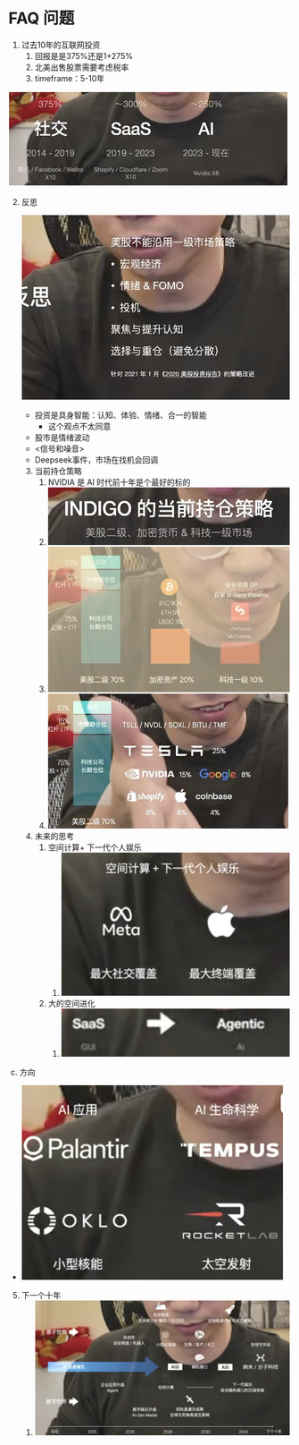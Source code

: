 # FAQ 问题

1. 过去10年的互联网投资
   1. 回报是是375%还是1+275% 
   2. 北美出售股票需要考虑税率
   3. timeframe：5-10年

![image-20250203114423610](assets/image-20250203114423610.png)

2. 反思

   ![image-20250203114551419](assets/image-20250203114551419.png)

   * 投资是具身智能：认知、体验、情绪、合一的智能
     * 这个观点不太同意
   * 股市是情绪波动
   * <信号和噪音>
   * Deepseek事件，市场在找机会回调

	3. 当前持仓策略
    	1. NVIDIA 是 AI 时代前十年是个最好的标的
    	2. ![image-20250203114926860](assets/image-20250203114926860.png)
    	3. ![image-20250203114942826](assets/image-20250203114942826.png)
    	4. ![image-20250203115056832](assets/image-20250203115056832.png)
	4. 未来的思考
    	1. 空间计算+ 下一代个人娱乐
        	1. ![image-20250203115122604](assets/image-20250203115122604.png)
    	2. 大的空间进化
        	1. ![image-20250203115333512](assets/image-20250203115333512.png)

​			c. 方向

* ![image-20250203115415663](assets/image-20250203115415663.png)

5. 下一个十年
   1. ![image-20250203115453337](assets/image-20250203115453337.png)





